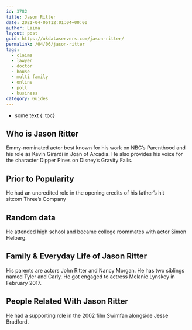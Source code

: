 ```yaml
---
id: 3782
title: Jason Ritter
date: 2021-04-06T12:01:04+00:00
author: Laima
layout: post
guid: https://ukdataservers.com/jason-ritter/
permalink: /04/06/jason-ritter
tags:
  - claims
  - lawyer
  - doctor
  - house
  - multi family
  - online
  - poll
  - business
category: Guides
---
```


* some text
{: toc}


## Who is Jason Ritter
                  
                  
                  
Emmy-nominated actor best known for his work on NBC&#8217;s Parenthood and his role as Kevin Girardi in Joan of Arcadia. He also provides his voice for the character Dipper Pines on Disney&#8217;s Gravity Falls.
                  
              
            
              
            
                
                
                
## Prior to Popularity
                  
                  
                  
He had an uncredited role in the opening credits of his father&#8217;s hit sitcom Three&#8217;s Company
                  
              
            
              
            
                
                
                
## Random data
                  
                  
                  
He attended high school and became college roommates with actor Simon Helberg.
                  
              
            
              
            
                
                
                
## Family & Everyday Life of Jason Ritter
                  
                  
                  
His parents are actors John Ritter and Nancy Morgan. He has two siblings named Tyler and Carly. He got engaged to actress Melanie Lynskey in February 2017.
                  
              
            
              
            
                
                
                
## People Related With Jason Ritter
                  
                  
                  
He had a supporting role in the 2002 film Swimfan alongside Jesse Bradford.
                  
              
            
              
            
                
              
            
              
              
            
            
              
            
          
          
          